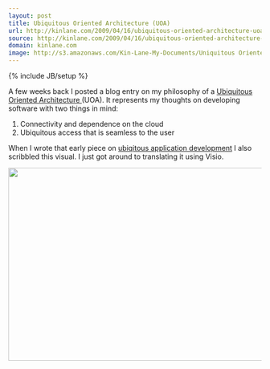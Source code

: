 ```yaml
---
layout: post
title: Ubiquitous Oriented Architecture (UOA)
url: http://kinlane.com/2009/04/16/ubiquitous-oriented-architecture-uoa-2/
source: http://kinlane.com/2009/04/16/ubiquitous-oriented-architecture-uoa-2/
domain: kinlane.com
image: http://s3.amazonaws.com/Kin-Lane-My-Documents/Uniquitous Oriented Architecture/Uniquitous Oriented Architecture.jpg
---
```

{% include JB/setup %}<p>A few weeks back I posted a blog entry on my philosophy of a <a href="http://www.kinlane.com/?p=449">Ubiquitous Oriented Architecture </a>(UOA). It represents my thoughts on developing software with two things in mind:
<ol class="mainlist">
	<li>Connectivity and dependence on the cloud</li>
	<li>Ubiquitous access that is seamless to the user</li>
</ol>
When I wrote that early piece on <a href="http://www.kinlane.com/?p=449">ubiqitous application development</a> I also scribbled this visual. I just got around to translating it using Visio.
<p style="text-align: center;"><img class="aligncenter" title="Ubiquitous Oriented Architecture" src="http://s3.amazonaws.com/Kin-Lane-My-Documents/Uniquitous Oriented Architecture/Uniquitous Oriented Architecture.jpg" alt="" width="506" height="385" /><p></p>
<!--Session data--><p></p>
<input id="jsProxy" onclick="jsCall();" type="hidden" /> <input id="gwProxy" type="hidden" /><p></p>
<!--Session data--><p></p>
<input id="jsProxy" onclick="jsCall();" type="hidden" /> <input id="gwProxy" type="hidden" /><p></p>
<!--Session data--><p></p>
<input id="jsProxy" onclick="jsCall();" type="hidden" /> <input id="gwProxy" type="hidden" /><p></p>
<!--Session data--><p></p>
<input id="jsProxy" onclick="jsCall();" type="hidden" /><p></p>
<input id="gwProxy" type="hidden" /><p></p>
<!--Session data--><input id="jsProxy" onclick="jsCall();" type="hidden" />
</p>
